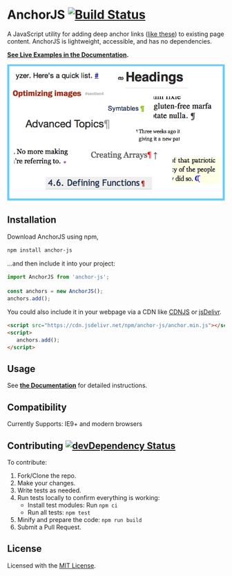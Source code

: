 # AnchorJS [![Build Status](https://github.com/bryanbraun/anchorjs/workflows/CI/badge.svg)](https://github.com/bryanbraun/anchorjs/actions?workflow=CI)

A JavaScript utility for adding deep anchor links ([like these](https://ux.stackexchange.com/q/36304/33248)) to existing page content. AnchorJS is lightweight, accessible, and has no dependencies.

**[See Live Examples in the Documentation](https://www.bryanbraun.com/anchorjs/#examples).**

![Anchoring links](docs/img/anchoring-links.png)

## Installation

Download AnchorJS using npm,

```bash
npm install anchor-js
```

...and then include it into your project:

```js
import AnchorJS from 'anchor-js';

const anchors = new AnchorJS();
anchors.add();
```

You could also include it in your webpage via a CDN like [CDNJS](https://cdnjs.com/libraries/anchor-js) or [jsDelivr](https://www.jsdelivr.com/package/npm/anchor-js).

```html
<script src="https://cdn.jsdelivr.net/npm/anchor-js/anchor.min.js"></script>
<script>
   anchors.add();
</script>
```

## Usage

See **[the Documentation](https://www.bryanbraun.com/anchorjs/#basic-usage)** for detailed instructions.

## Compatibility

Currently Supports: IE9+ and modern browsers

## Contributing [![devDependency Status](https://img.shields.io/david/dev/bryanbraun/anchorjs.svg?style=flat)](https://david-dm.org/bryanbraun/anchorjs?type=dev)

To contribute:

1. Fork/Clone the repo.
2. Make your changes.
3. Write tests as needed.
4. Run tests locally to confirm everything is working:
   - Install test modules: Run `npm ci`
   - Run all tests: `npm test`
5. Minify and prepare the code: `npm run build`
6. Submit a Pull Request.

## License

Licensed with the [MIT License](/LICENSE).

